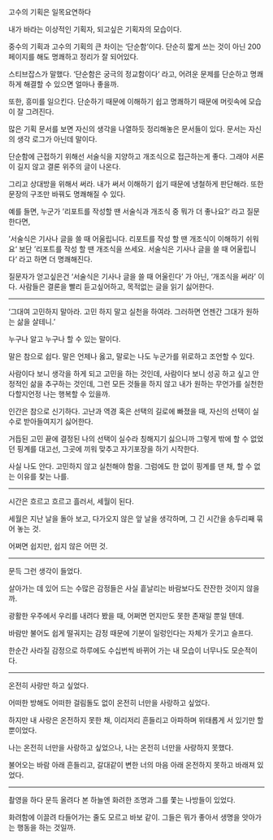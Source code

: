 고수의 기획은 일목요연하다

내가 바라는 이상적인 기획자, 되고싶은 기획자의 모습이다.

중수의 기획과 고수의 기획의 큰 차이는 ‘단순함’이다. 단순히 짧게 쓰는 것이 아닌 200 페이지를 해도 명쾌하고 정리가 잘 되어있다.

스티브잡스가 말했다. ‘단순함은 궁극의 정교함이다‘ 라고, 어려운 문제를 단순하고 명쾌하게 해결할 수 있으면 얼마나 좋을까.

또한, 흥미를 일으킨다. 단순하기 때문에 이해하기 쉽고 명쾌하기 때문에 머릿속에 모습이 잘 그려진다.

많은 기획 문서를 보면 자신의 생각을 나열하듯 정리해놓은 문서들이 있다. 문서는 자신의 생각 로그가 아닌데 말이다.

단순함에 근접하기 위해선 서술식을 지양하고 개조식으로 접근하는게 좋다. 그래야 서론이 길지 않고 결론 위주의 글이 나온다.

그리고 상대방을 위해서 써라. 내가 써서 이해하기 쉽기 때문에 냉철하게 판단해라. 또한 문장의 구조만 바꿔도 명쾌해질 수 있다.

예를 들면, 누군가 ’리포트를 작성할 땐 서술식과 개조식 중 뭐가 더 좋나요?‘ 라고 질문한다면,

’서술식은 기사나 글을 쓸 때 어울립니다. 리포트를 작성 할 땐 개조식이 이해하기 쉬워요‘ 보단 ’리포트를 작성 할 땐 개조식을 쓰세요. 서술식은 기사나 글을 쓸 때 어울립니다‘ 라고 하면 더 명쾌해진다.

질문자가 얻고싶은건 ‘서술식은 기사나 글을 쓸 때 어울린다’ 가 아닌, ‘개조식을 써라’ 이다. 사람들은 결론을 빨리 듣고싶어하고, 목적없는 글을 읽기 싫어한다.

---

‘그대여 고민하지 말아라.
고민 하지 말고 실천을 하여라.
그러하면 언젠간 그대가 원하는 삶을 살테니.’

누구나 알고 누구나 할 수 있는 말이다.

말은 참으로 쉽다.
말은 언제나 옳고,
말로는 나도 누군가를 위로하고 조언할 수 있다.

사람이다 보니 생각을 하게 되고 고민을 하는 것인데,
사람이다 보니 성공 하고 싶고 안정적인 삶을 추구하는 것인데,
그런 모든 것들을 하지 않고 내가 원하는 무언가를 실천한다할지언정
나는 행복할 수 있을까.

인간은 참으로 신기하다.
고난과 역경 혹은 선택의 길로에 빠졌을 때,
자신의 선택이 실수로 받아들여지기 싫어한다.

거듭된 고민 끝에 결정된 나의 선택이
실수라 칭해지기 싫으니까
그렇게 밖에 할 수 없었던 핑계를 대고선,
그곳에 끼워 맞추고 자기포장을 하기 시작한다.

사실 나도 안다.
고민하지 않고 실천해야 함을.
그럼에도 한 없이 핑계를 댄 채,
할 수 없는 이유를 찾는 나를.

---

시간은 흐르고 흐르고 흘러서,
세월이 된다.

세월은 지난 날을 돌아 보고,
다가오지 않은 앞 날을 생각하며,
그 긴 시간을 송두리째 묶어 놓는 것.

어쩌면 쉽지만, 쉽지 않은 어떤 것.

---

문득 그런 생각이 들었다.

살아가는 데 있어 드는 수많은 감정들은
사실 흩날리는 바람보다도 잔잔한 것이지 않을까.

광활한 우주에서 우리를 내려다 봤을 때,
어쩌면 먼지만도 못한 존재일 뿐일 텐데.

바람만 불어도 쉽게 떨궈지는 감정 때문에
기분이 일렁인다는 자체가 웃기고 슬프다.

한순간 사라질 감정으로 하루에도 수십번씩 바뀌어 가는
내 모습이 너무나도 모순적이다.

---

온전히 사랑만 하고 싶었다.

어떠한 방해도 어떠한 걸림돌도 없이
온전히 너만을 사랑하고 싶었다.

하지만 내 사랑은 온전하지 못한 채,
이리저리 흔들리고 아파하며
위태롭게 서 있기만 할 뿐이었다.

나는 온전히 너만을 사랑하고 싶었으나,
나는 온전히 너만을 사랑하지 못했다.

불어오는 바람 아래 흔들리고,
갈대같이 변한 너의 마음 아래
온전하지 못하고 바래져 있었다.

---

촬영을 하다 문득 올려다 본 하늘엔
화려한 조명과 그를 쫓는 나방들이 있었다.

화려함에 이끌려 타들어가는 줄도 모르고 바보 같이.
그들은 뭐가 좋아서
생명을 앗아가는 행동을 하는 것일까.
